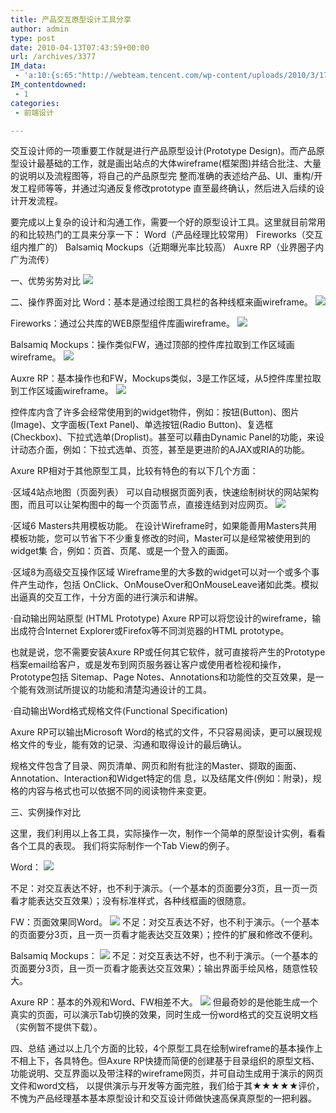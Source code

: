 ```yaml
---
title: 产品交互原型设计工具分享
author: admin
type: post
date: 2010-04-13T07:43:59+00:00
url: /archives/3377
IM_data:
 - 'a:10:{s:65:"http://webteam.tencent.com/wp-content/uploads/2010/3/1741_002.jpg";s:68:"http://blog.haohtml.com/wp-content/uploads/2011/03/e68a_1741_002.jpg";s:65:"http://webteam.tencent.com/wp-content/uploads/2010/3/1741_001.jpg";s:68:"http://blog.haohtml.com/wp-content/uploads/2011/03/5e7a_1741_001.jpg";s:65:"http://webteam.tencent.com/wp-content/uploads/2010/3/1741_003.jpg";s:65:"http://webteam.tencent.com/wp-content/uploads/2010/3/1741_003.jpg";s:65:"http://webteam.tencent.com/wp-content/uploads/2010/3/1741_004.jpg";s:68:"http://blog.haohtml.com/wp-content/uploads/2011/03/4338_1741_004.jpg";s:65:"http://webteam.tencent.com/wp-content/uploads/2010/3/1741_005.jpg";s:68:"http://blog.haohtml.com/wp-content/uploads/2011/03/f27b_1741_005.jpg";s:65:"http://webteam.tencent.com/wp-content/uploads/2010/3/1741_006.jpg";s:68:"http://blog.haohtml.com/wp-content/uploads/2011/03/9a21_1741_006.jpg";s:65:"http://webteam.tencent.com/wp-content/uploads/2010/3/1741_007.jpg";s:68:"http://blog.haohtml.com/wp-content/uploads/2011/03/5010_1741_007.jpg";s:65:"http://webteam.tencent.com/wp-content/uploads/2010/3/1741_008.jpg";s:68:"http://blog.haohtml.com/wp-content/uploads/2011/03/e55a_1741_008.jpg";s:65:"http://webteam.tencent.com/wp-content/uploads/2010/3/1741_009.jpg";s:68:"http://blog.haohtml.com/wp-content/uploads/2011/03/929e_1741_009.jpg";s:65:"http://webteam.tencent.com/wp-content/uploads/2010/3/1741_010.jpg";s:68:"http://blog.haohtml.com/wp-content/uploads/2011/03/63c6_1741_010.jpg";}'
IM_contentdowned:
 - 1
categories:
 - 前端设计

---
```

交互设计师的一项重要工作就是进行产品原型设计(Prototype Design)。而产品原型设计最基础的工作，就是画出站点的大体wireframe(框架图)并结合批注、大量的说明以及流程图等，将自己的产品原型完 整而准确的表述给产品、UI、重构/开发工程师等等，并通过沟通反复修改prototype 直至最终确认，然后进入后续的设计开发流程。

要完成以上复杂的设计和沟通工作，需要一个好的原型设计工具。这里就目前常用的和比较热门的工具来分享一下：
Word（产品经理比较常用）
Fireworks（交互组内推广的）
Balsamiq Mockups（近期曝光率比较高）
Auxre RP（业界圈子内广为流传）

一、优势劣势对比
![](http://webteam.tencent.com/wp-content/uploads/2010/3/1741_002.jpg)

二、操作界面对比
Word：基本是通过绘图工具栏的各种线框来画wireframe。
![](http://webteam.tencent.com/wp-content/uploads/2010/3/1741_001.jpg)

Fireworks：通过公共库的WEB原型组件库画wireframe。
![](http://webteam.tencent.com/wp-content/uploads/2010/3/1741_003.jpg)

Balsamiq Mockups：操作类似FW，通过顶部的控件库拉取到工作区域画wireframe。
![](http://webteam.tencent.com/wp-content/uploads/2010/3/1741_004.jpg)

Auxre RP：基本操作也和FW，Mockups类似，3是工作区域，从5控件库里拉取到工作区域画wireframe。
![](http://webteam.tencent.com/wp-content/uploads/2010/3/1741_005.jpg)

控件库内含了许多会经常使用到的widget物件，例如：按钮(Button)、图片(Image)、文字面板(Text Panel)、单选按钮(Radio Button)、复选框(Checkbox)、下拉式选单(Droplist)。甚至可以藉由Dynamic Panel的功能，来设计动态介面，例如：下拉式选单、页签，甚至是更进阶的AJAX或RIA的功能。

Axure RP相对于其他原型工具，比较有特色的有以下几个方面：

·区域4站点地图（页面列表）
可以自动根据页面列表，快速绘制树状的网站架构图，而且可以让架构图中的每一个页面节点，直接连结到对应网页。
![](http://webteam.tencent.com/wp-content/uploads/2010/3/1741_006.jpg)

·区域6 Masters共用模板功能。
在设计Wireframe时，如果能善用Masters共用模板功能，您可以节省下不少重复修改的时间，Master可以是经常被使用到的widget集 合，例如：页首、页尾、或是一个登入的画面。

·区域8为高级交互操作区域
Wireframe里的大多数的widget可以对一个或多个事件产生动作，包括 OnClick、OnMouseOver和OnMouseLeave诸如此类。模拟出逼真的交互工作，十分方面的进行演示和讲解。

·自动输出网站原型 (HTML Prototype)
Axure RP可以将您设计的wireframe，输出成符合Internet Explorer或Firefox等不同浏览器的HTML prototype。

也就是说，您不需要安装Axure RP或任何其它软件，就可直接将产生的Prototype档案email给客户，或是发布到网页服务器让客户或使用者检视和操作，Prototype包括 Sitemap、Page Notes、Annotations和功能性的交互效果，是一个能有效测试所提议的功能和清楚沟通设计的工具。

·自动输出Word格式规格文件(Functional Specification)

Axure RP可以输出Microsoft Word的格式的文件，不只容易阅读，更可以展现规格文件的专业，能有效的记录、沟通和取得设计的最后确认。

规格文件包含了目录、网页清单、网页和附有批注的Master、撷取的画面、Annotation、Interaction和Widget特定的信 息，以及结尾文件(例如：附录)，规格的内容与格式也可以依据不同的阅读物件来变更。

三、实例操作对比

这里，我们利用以上各工具，实际操作一次，制作一个简单的原型设计实例，看看各个工具的表现。
我们将实际制作一个Tab View的例子。

Word：
![](http://webteam.tencent.com/wp-content/uploads/2010/3/1741_007.jpg)

不足：对交互表达不好，也不利于演示。（一个基本的页面要分3页，且一页一页看才能表达交互效果）；没有标准样式，各种线框画的很随意。

FW：页面效果同Word。
![](http://webteam.tencent.com/wp-content/uploads/2010/3/1741_008.jpg)
不足：对交互表达不好，也不利于演示。（一个基本的页面要分3页，且一页一页看才能表达交互效果）；控件的扩展和修改不便利。

Balsamiq Mockups：
![](http://webteam.tencent.com/wp-content/uploads/2010/3/1741_009.jpg)
不足：对交互表达不好，也不利于演示。（一个基本的页面要分3页，且一页一页看才能表达交互效果）；输出界面手绘风格，随意性较大。

Axure RP：基本的外观和Word、FW相差不大。
![](http://webteam.tencent.com/wp-content/uploads/2010/3/1741_010.jpg)
但最奇妙的是他能生成一个真实的页面，可以演示Tab切换的效果，同时生成一份word格式的交互说明文档（实例暂不提供下载）。

四、总结
通过以上几个方面的比较，4个原型工具在绘制wireframe的基本操作上不相上下，各具特色。但Axure RP快捷而简便的创建基于目录组织的原型文档、功能说明、交互界面以及带注释的wireframe网页，并可自动生成用于演示的网页文件和word文档， 以提供演示与开发等方面完胜，我们给于其★★★★★评价，不愧为产品经理基本基本原型设计和交互设计师做快速高保真原型的一把利器。